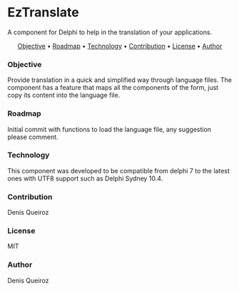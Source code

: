 # EzTranslate
A component for Delphi to help in the translation of your applications. 

<p align="center">
 <a href="#objetive">Objective</a> •
 <a href="#roadmap">Roadmap</a> • 
 <a href="#technology">Technology</a> • 
 <a href="#contribution">Contribution</a> • 
 <a href="#license">License</a> • 
 <a href="#author">Author</a>
</p>

### Objective
Provide translation in a quick and simplified way through language files.
The component has a feature that maps all the components of the form, just copy its content into the language file. 

### Roadmap
Initial commit with functions to load the language file, any suggestion please comment. 

### Technology
This component was developed to be compatible from delphi 7 to the latest ones with UTF8 support such as Delphi Sydney 10.4.

### Contribution
Denis Queiroz

### License
MIT

### Author
Denis Queiroz
